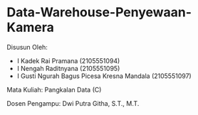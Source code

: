 # Data-Warehouse-Penyewaan-Kamera

Disusun Oleh:
* I Kadek Rai Pramana 	                      (2105551094)
* I Nengah Raditnyana 	                      (2105551095)
* I Gusti Ngurah Bagus Picesa Kresna Mandala	(2105551097)

Mata Kuliah: Pangkalan Data (C)
 
Dosen Pengampu: Dwi Putra Githa, S.T., M.T.
